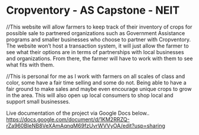 # Cropventory - AS Capstone - NEIT

//This website will allow farmers to keep track of their inventory of crops for possible sale to partnered organizations such as Government Assistance programs and smaller businesses who choose to partner with Cropventory. The website won’t host a transaction system, it will just allow the farmer to see what their options are in terms of partnerships with local businesses and organizations. From there, the farmer will have to work with them to see what fits with them.

//This is personal for me as I work with farmers on all scales of class and color, some have a fair time selling and some do not. Being able to have a fair ground to make sales and maybe even encourage unique crops to grow in the area. This will also open up local consumers to shop local and support small businesses.

Live documentation of the project via Google Docs below..
https://docs.google.com/document/d/1KM2RRZQ-rZa960BIeNB8VeXAmAqnqM69fzUvrWVVyOA/edit?usp=sharing

